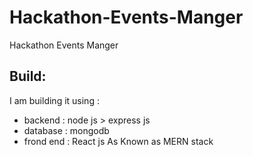 # Hackathon-Events-Manger
Hackathon Events Manger

## Build:

I am building it using :

- backend : node js > express js 
- database : mongodb 
- frond end : React js 
As Known as MERN stack 

